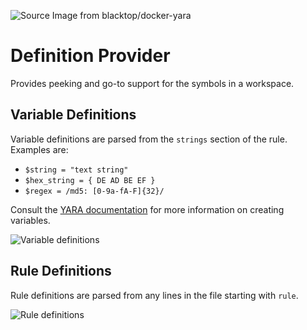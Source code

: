![][logo]

# Definition Provider
Provides peeking and go-to support for the symbols in a workspace.

## Variable Definitions
Variable definitions are parsed from the `strings` section of the rule. Examples are:
* `$string = "text string"`
* `$hex_string = { DE AD BE EF }`
* `$regex = /md5: [0-9a-fA-F]{32}/`

Consult the [YARA documentation](https://yara.readthedocs.io/en/latest/writingrules.html#strings) for more information on creating variables.

![Variable definitions][def]

## Rule Definitions
Rule definitions are parsed from any lines in the file starting with `rule`.

![Rule definitions][defrule]

[logo]: https://raw.githubusercontent.com/infosec-intern/vscode-yara/master/images/logo.png "Source Image from blacktop/docker-yara"
[def]: https://raw.githubusercontent.com/infosec-intern/vscode-yara/master/images/definitions.gif "Variable definitions"
[defrule]: https://raw.githubusercontent.com/infosec-intern/vscode-yara/master/images/definition_rules.gif "Rule definitions"
